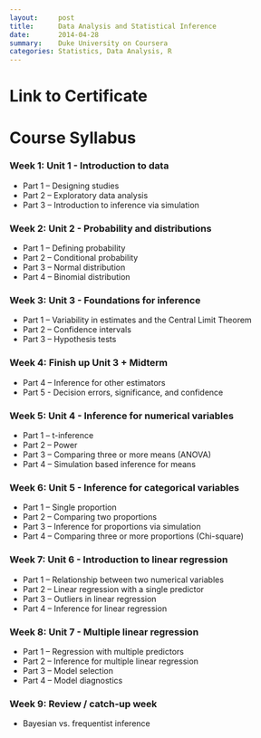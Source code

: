 ```yaml
---
layout:     post
title:      Data Analysis and Statistical Inference
date:       2014-04-28
summary:    Duke University on Coursera
categories: Statistics, Data Analysis, R
---
```


# Link to Certificate

# Course Syllabus
### Week 1: Unit 1 - Introduction to data
- Part 1 – Designing studies
- Part 2 – Exploratory data analysis
- Part 3 – Introduction to inference via simulation
### Week 2: Unit 2 - Probability and distributions
- Part 1 – Defining probability
- Part 2 – Conditional probability
- Part 3 – Normal distribution
- Part 4 – Binomial distribution
### Week 3: Unit 3 - Foundations for inference
- Part 1 – Variability in estimates and the Central Limit Theorem
- Part 2 – Confidence intervals
- Part 3 – Hypothesis tests
### Week 4: Finish up Unit 3 + Midterm
- Part 4 – Inference for other estimators
- Part 5 - Decision errors, significance, and confidence
### Week 5: Unit 4 - Inference for numerical variables
- Part 1 – t-inference
- Part 2 – Power
- Part 3 – Comparing three or more means (ANOVA)
- Part 4 – Simulation based inference for means
### Week 6: Unit 5 - Inference for categorical variables
- Part 1 – Single proportion
- Part 2 – Comparing two proportions
- Part 3 – Inference for proportions via simulation
- Part 4 – Comparing three or more proportions (Chi-square)
### Week 7: Unit 6 - Introduction to linear regression
- Part 1 – Relationship between two numerical variables
- Part 2 – Linear regression with a single predictor
- Part 3 – Outliers in linear regression
- Part 4 – Inference for linear regression
### Week 8: Unit 7 - Multiple linear regression
- Part 1 – Regression with multiple predictors
- Part 2 – Inference for multiple linear regression
- Part 3 – Model selection
- Part 4 – Model diagnostics
### Week 9: Review / catch-up week
- Bayesian vs. frequentist inference